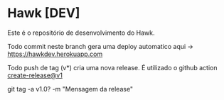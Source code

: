 # Hawk [DEV]

Este é o repositório de desenvolvimento do Hawk.

Todo commit neste branch gera uma deploy automatico aqui -> https://hawkdev.herokuapp.com

Todo push de tag (v*) cria uma nova release. É utilizado o github action [create-release@v1](.github/workflows/tags-to-release.yml)

git tag -a v1.0? -m "Mensagem da release" 

